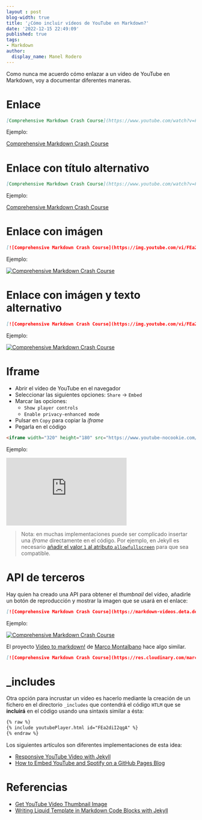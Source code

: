 ```yaml
---
layout : post
blog-width: true
title: '¿Cómo incluir vídeos de YouTube en Markdown?'
date: '2022-12-15 22:49:09'
published: true
tags:
- Markdown
author:
  display_name: Manel Rodero
---
```


Como nunca me acuerdo cómo enlazar a un vídeo de YouTube en Markdown, voy a documentar diferentes maneras.

# Enlace

```markdown
[Comprehensive Markdown Crash Course](https://www.youtube.com/watch?v=FEa2diI2qgA)
```

Ejemplo:

[Comprehensive Markdown Crash Course](https://www.youtube.com/watch?v=FEa2diI2qgA)

# Enlace con título alternativo

```markdown
[Comprehensive Markdown Crash Course](https://www.youtube.com/watch?v=FEa2diI2qgA "Título alternativo")
```

Ejemplo:

[Comprehensive Markdown Crash Course](https://www.youtube.com/watch?v=FEa2diI2qgA "Título alternativo")

# Enlace con imágen

```markdown
[![Comprehensive Markdown Crash Course](https://img.youtube.com/vi/FEa2diI2qgA/mqdefault.jpg)](https://www.youtube.com/watch?v=FEa2diI2qgA)
```

Ejemplo:

[![Comprehensive Markdown Crash Course](https://img.youtube.com/vi/FEa2diI2qgA/mqdefault.jpg)](https://www.youtube.com/watch?v=FEa2diI2qgA)

# Enlace con imágen y texto alternativo

```markdown
[![Comprehensive Markdown Crash Course](https://img.youtube.com/vi/FEa2diI2qgA/mqdefault.jpg)](https://www.youtube.com/watch?v=FEa2diI2qgA "Título alternativo")
```

Ejemplo:

[![Comprehensive Markdown Crash Course](https://img.youtube.com/vi/FEa2diI2qgA/mqdefault.jpg)](https://www.youtube.com/watch?v=FEa2diI2qgA "Título alternativo")

# Iframe

* Abrir el vídeo de YouTube en el navegador
* Seleccionar las siguientes opciones: `Share` &rarr; `Embed`
* Marcar las opciones:
  * `Show player controls`
  * `Enable privacy-enhanced mode`
* Pulsar en `Copy` para copiar la *iframe*
* Pegarla en el código

```html
<iframe width="320" height="180" src="https://www.youtube-nocookie.com/embed/FEa2diI2qgA" title="YouTube video player" frameborder="0" allow="accelerometer; autoplay; clipboard-write; encrypted-media; gyroscope; picture-in-picture" allowfullscreen="1"></iframe>
```

Ejemplo:

<iframe width="320" height="180" src="https://www.youtube-nocookie.com/embed/FEa2diI2qgA" title="YouTube video player" frameborder="0" allow="accelerometer; autoplay; clipboard-write; encrypted-media; gyroscope; picture-in-picture" allowfullscreen="1"></iframe>

> Nota: en muchas implementaciones puede ser complicado insertar una _iframe_ directamente en el código. Por ejemplo, en Jekyll es necesario [añadir el valor `1` al atributo `allowfullscreen`](https://stackoverflow.com/a/12273878) para que sea compatible.

# API de terceros

Hay quien ha creado una API para obtener el _thumbnail_ del vídeo, añadirle un botón de reproducción y mostrar la imagen que se usará en el enlace:

```markdown
[![Comprehensive Markdown Crash Course](https://markdown-videos.deta.dev/youtube/FEa2diI2qgA)](https://www.youtube.com/watch?v=FEa2diI2qgA)
```

Ejemplo:

[![Comprehensive Markdown Crash Course](https://markdown-videos.deta.dev/youtube/FEa2diI2qgA)](https://www.youtube.com/watch?v=FEa2diI2qgA)

El proyecto [Video to markdown!](https://video-to-markdown.marcomontalbano.com/) de [Marco Montalbano](https://www.marcomontalbano.com/) hace algo similar.

```markdown
[![Comprehensive Markdown Crash Course](https://res.cloudinary.com/marcomontalbano/image/upload/v1671144387/video_to_markdown/images/youtube--FEa2diI2qgA-c05b58ac6eb4c4700831b2b3070cd403.jpg)](https://www.youtube.com/watch?v=FEa2diI2qgA "Comprehensive Markdown Crash Course")
```

# _includes

Otra opción para incrustar un vídeo es hacerlo mediante la creación de un fichero en el directorio `_includes` que contendrá el código `HTLM` que se **incluirá** en el código usando una sintaxis similar a ésta:

```markdown
{% raw %}
{% include youtubePlayer.html id="FEa2diI2qgA" %}
{% endraw %}
```

Los siguientes artículos son diferentes implementaciones de esta idea:

* [Responsive YouTube Video with Jekyll](https://www.chunkhang.com/blog/responsive-youtube-video-with-jekyll)
* [How to Embed YouTube and Spotify on a GitHub Pages Blog](https://thisisa.blog/how-to-embed-media-github-pages)

# Referencias

* [Get YouTube Video Thumbnail Image](https://www.systoolsgroup.com/get-youtube-video-thumbnail-images/)
* [Writing Liquid Template in Markdown Code Blocks with Jekyll](https://ozzieliu.com/2016/04/26/writing-liquid-template-in-markdown-with-jekyll/)
